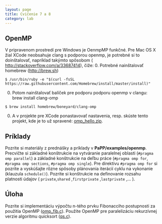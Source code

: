 ```yaml
---
layout: page
title: Cvičenie 7 a 8
category: lab
---
```


## OpenMP

V pripravenom prostredí pre Windows je OenmpMP funkčné. Pre Mac OS X žial XCode neobsahuje clang s podporou openmp, je potrebné si to doinštalovať, napríklad takýmto spôsobom ( http://stackoverflow.com/a/33687414), čiže:
0. Potrebné nainštalovať homebrew (http://brew.sh)
```
$ /usr/bin/ruby -e "$(curl -fsSL https://raw.githubusercontent.com/Homebrew/install/master/install)"
```

0. Potom nainštalovať balíček pre podporu podporu openmp v clangu: brew install clang-omp
```
$ brew install homebrew/boneyard/clang-omp
```
0. A v projekte pre XCode ponastavovať nastavenia, resp. skúste tento projekt, kde je to už spravené:  [omp_hello.zip](labs/omp_hello.zip).


## Príklady

Pozrite si materiály z prednášky a príklady v **PaPP/examples/openmp**. Precvičte si základné konštrukcie na vytváranie paralelnej oblasti (`#pragma omp parallel`) a základné konštrukcie na deľbu práce (`#pragma omp for`, `#pragma omp sections`, `#pragma omp single`). Pre direktívu `#pragma omp for` si pozrite a vyskúšajte rôzne spôsoby plánovania iterácií cyklu na vykonanie (klauzula `schedule()`). Pozrite si konštrukcie na definovanie rozsahu platnosti údajov ( `private`,`shared` ,`firstprivate` ,`lastprivate` ,... ).

## Úloha
Pozrite si implementáciu výpočtu n-tého prvku Fibonacciho postupnosti za použitia OpenMP ([omp_fib.c](labs/omp_fib.c)). Použite OpenMP pre paralelizáciu rekurzívnej verzie algoritmu quicksort ([qs.c](labs/qs.c)).
